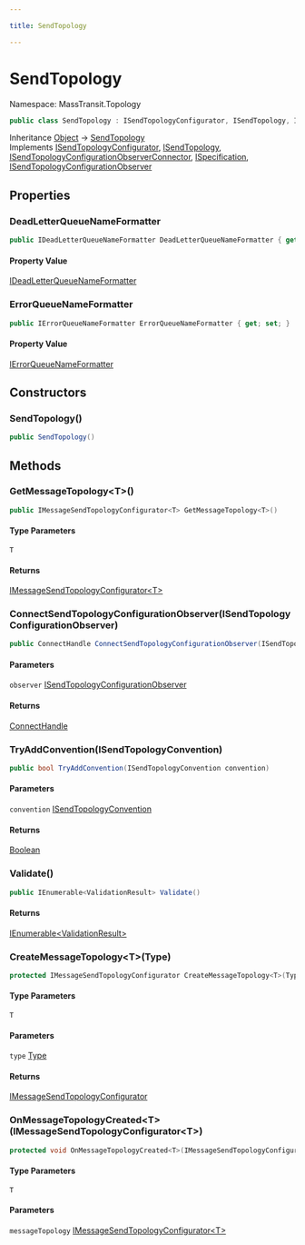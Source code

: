 ```yaml
---

title: SendTopology

---
```


# SendTopology

Namespace: MassTransit.Topology

```csharp
public class SendTopology : ISendTopologyConfigurator, ISendTopology, ISendTopologyConfigurationObserverConnector, ISpecification, ISendTopologyConfigurationObserver
```

Inheritance [Object](https://learn.microsoft.com/en-us/dotnet/api/system.object) → [SendTopology](../masstransit-topology/sendtopology)<br/>
Implements [ISendTopologyConfigurator](../masstransit/isendtopologyconfigurator), [ISendTopology](../masstransit/isendtopology), [ISendTopologyConfigurationObserverConnector](../masstransit-configuration/isendtopologyconfigurationobserverconnector), [ISpecification](../masstransit/ispecification), [ISendTopologyConfigurationObserver](../masstransit-configuration/isendtopologyconfigurationobserver)

## Properties

### **DeadLetterQueueNameFormatter**

```csharp
public IDeadLetterQueueNameFormatter DeadLetterQueueNameFormatter { get; set; }
```

#### Property Value

[IDeadLetterQueueNameFormatter](../masstransit/ideadletterqueuenameformatter)<br/>

### **ErrorQueueNameFormatter**

```csharp
public IErrorQueueNameFormatter ErrorQueueNameFormatter { get; set; }
```

#### Property Value

[IErrorQueueNameFormatter](../masstransit/ierrorqueuenameformatter)<br/>

## Constructors

### **SendTopology()**

```csharp
public SendTopology()
```

## Methods

### **GetMessageTopology\<T\>()**

```csharp
public IMessageSendTopologyConfigurator<T> GetMessageTopology<T>()
```

#### Type Parameters

`T`<br/>

#### Returns

[IMessageSendTopologyConfigurator\<T\>](../masstransit/imessagesendtopologyconfigurator-1)<br/>

### **ConnectSendTopologyConfigurationObserver(ISendTopologyConfigurationObserver)**

```csharp
public ConnectHandle ConnectSendTopologyConfigurationObserver(ISendTopologyConfigurationObserver observer)
```

#### Parameters

`observer` [ISendTopologyConfigurationObserver](../masstransit-configuration/isendtopologyconfigurationobserver)<br/>

#### Returns

[ConnectHandle](../masstransit/connecthandle)<br/>

### **TryAddConvention(ISendTopologyConvention)**

```csharp
public bool TryAddConvention(ISendTopologyConvention convention)
```

#### Parameters

`convention` [ISendTopologyConvention](../masstransit-configuration/isendtopologyconvention)<br/>

#### Returns

[Boolean](https://learn.microsoft.com/en-us/dotnet/api/system.boolean)<br/>

### **Validate()**

```csharp
public IEnumerable<ValidationResult> Validate()
```

#### Returns

[IEnumerable\<ValidationResult\>](https://learn.microsoft.com/en-us/dotnet/api/system.collections.generic.ienumerable-1)<br/>

### **CreateMessageTopology\<T\>(Type)**

```csharp
protected IMessageSendTopologyConfigurator CreateMessageTopology<T>(Type type)
```

#### Type Parameters

`T`<br/>

#### Parameters

`type` [Type](https://learn.microsoft.com/en-us/dotnet/api/system.type)<br/>

#### Returns

[IMessageSendTopologyConfigurator](../masstransit/imessagesendtopologyconfigurator)<br/>

### **OnMessageTopologyCreated\<T\>(IMessageSendTopologyConfigurator\<T\>)**

```csharp
protected void OnMessageTopologyCreated<T>(IMessageSendTopologyConfigurator<T> messageTopology)
```

#### Type Parameters

`T`<br/>

#### Parameters

`messageTopology` [IMessageSendTopologyConfigurator\<T\>](../masstransit/imessagesendtopologyconfigurator-1)<br/>
